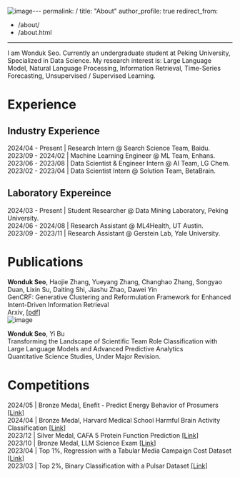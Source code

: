 ![image](https://github.com/user-attachments/assets/abc586e6-5cb6-44fd-96bf-9626fbe1d01f)---
permalink: /
title: "About"
author_profile: true
redirect_from: 
  - /about/
  - /about.html
---

I am Wonduk Seo. Currently an undergraduate student at Peking University, Specialized in Data Science. My research interest is: Large Language Model, Natural Language Processing, Information Retrieval, Time-Series Forecasting, Unsupervised / Supervised Learning.

# Experience
## Industry Experience
2024/04 - Present  | Research Intern @ Search Science Team, Baidu.<br/>
2023/09 - 2024/02 | Machine Learning Engineer @ ML Team, Enhans.<br/>
2023/06 - 2023/08 | Data Scientist & Engineer Intern @ AI Team, LG Chem.<br/>
2023/02 - 2023/04 | Data Scientist Intern @ Solution Team, BetaBrain.<br/>

## Laboratory Expereince
2024/03 - Present  | Student Researcher @ Data Mining Laboratory, Peking University.<br/>
2024/06 - 2024/08 | Research Assistant @ ML4Health, UT Austin.<br/>
2023/09 - 2023/11 | Research Assistant @ Gerstein Lab, Yale University.<br/>

# Publications
<b>Wonduk Seo</b>, Haojie Zhang, Yueyang Zhang, Changhao Zhang, Songyao Duan, Lixin Su, Daiting Shi, Jiashu Zhao, Dawei Yin<br/>
GenCRF: Generative Clustering and Reformulation Framework for Enhanced Intent-Driven Information Retrieval<br/>
Arxiv, [[pdf]](https://arxiv.org/pdf/2409.10909)<br/>
![image](https://github.com/user-attachments/assets/c14052dd-fa03-4009-89ac-d6b1a1358426)<br/>


<b>Wonduk Seo</b>, Yi Bu<br/>
Transforming the Landscape of Scientific Team Role Classification with Large Language Models and Advanced Predictive Analytics<br/>
Quantitative Science Studies, Under Major Revision. 

# Competitions
2024/05 | Bronze Medal, Enefit - Predict Energy Behavior of Prosumers [[Link]](https://www.kaggle.com/competitions/predict-energy-behavior-of-prosumers)<br/>
2024/04 | Bronze Medal, Harvard Medical School Harmful Brain Activity Classification [[Link]](https://www.kaggle.com/competitions/hms-harmful-brain-activity-classification)<br/>
2023/12 | Silver Medal, CAFA 5 Protein Function Prediction [[Link]](https://www.kaggle.com/competitions/cafa-5-protein-function-prediction)<br/>
2023/10 | Bronze Medal, LLM Science Exam [[Link]](https://www.kaggle.com/competitions/kaggle-llm-science-exam)<br/>
2023/04 | Top 1%, Regression with a Tabular Media Campaign Cost Dataset [[Link]](https://www.kaggle.com/competitions/playground-series-s3e11)<br/>
2023/03 | Top 2%, Binary Classification with a Pulsar Dataset [[Link]](https://www.kaggle.com/competitions/playground-series-s3e10)<br/>


